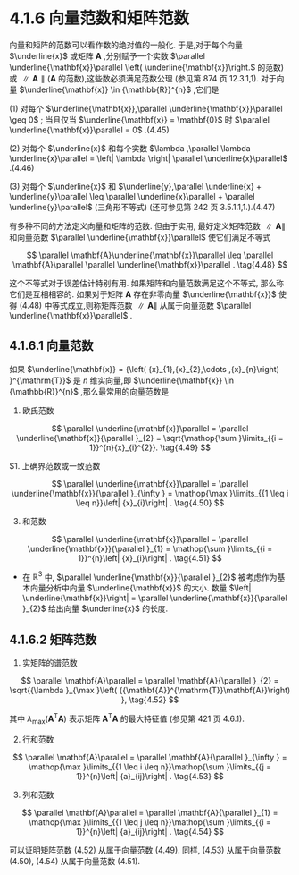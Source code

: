# 4.1.6 向量范数和矩阵范数

向量和矩阵的范数可以看作数的绝对值的一般化. 于是,对于每个向量 $\underline{x}$ 或矩阵 $\mathbf{A}$ ,分别赋予一个实数 $\parallel \underline{\mathbf{x}}\parallel \left( \underline{\mathbf{x}}\right.$ 的范数) 或 $\parallel \mathbf{A}\parallel \left( \mathbf{A}\right.$ 的范数),这些数必须满足范数公理 (参见第 874 页 12.3.1,1). 对于向量 $\underline{\mathbf{x}} \in  {\mathbb{R}}^{n}$ ,它们是

(1) 对每个 $\underline{\mathbf{x}},\parallel \underline{\mathbf{x}}\parallel  \geq  0$ ; 当且仅当 $\underline{\mathbf{x}} = \mathbf{0}$ 时 $\parallel \underline{\mathbf{x}}\parallel  = 0$ .(4.45)

(2) 对每个 $\underline{x}$ 和每个实数 $\lambda ,\parallel \lambda \underline{x}\parallel  = \left| \lambda \right| \parallel \underline{x}\parallel$ .(4.46)

(3) 对每个 $\underline{x}$ 和 $\underline{y},\parallel \underline{x} + \underline{y}\parallel  \leq  \parallel \underline{x}\parallel  + \parallel \underline{y}\parallel$ (三角形不等式) (还可参见第 242 页 3.5.1.1,1.).(4.47)

有多种不同的方法定义向量和矩阵的范数. 但由于实用, 最好定义矩阵范数 $\parallel \mathbf{A}\parallel$ 和向量范数 $\parallel \underline{\mathbf{x}}\parallel$ 使它们满足不等式

$$
\parallel \mathbf{A}\underline{\mathbf{x}}\parallel  \leq  \parallel \mathbf{A}\parallel \parallel \underline{\mathbf{x}}\parallel . \tag{4.48}
$$

这个不等式对于误差估计特别有用. 如果矩阵和向量范数满足这个不等式, 那么称它们是互相相容的. 如果对于矩阵 $\mathbf{A}$ 存在非零向量 $\underline{\mathbf{x}}$ 使得 (4.48) 中等式成立,则称矩阵范数 $\parallel \mathbf{A}\parallel$ 从属于向量范数 $\parallel \underline{\mathbf{x}}\parallel$ .

## 4.1.6.1 向量范数

如果 $\underline{\mathbf{x}} = {\left( {x}_{1},{x}_{2},\cdots ,{x}_{n}\right) }^{\mathrm{T}}$ 是 $n$ 维实向量,即 $\underline{\mathbf{x}} \in  {\mathbb{R}}^{n}$ ,那么最常用的向量范数是

1. 欧氏范数

$$
\parallel \underline{\mathbf{x}}\parallel  = \parallel \underline{\mathbf{x}}{\parallel }_{2} = \sqrt{\mathop{\sum }\limits_{{i = 1}}^{n}{x}_{i}^{2}}. \tag{4.49}
$$

$1. 上确界范数或一致范数

$$
\parallel \underline{\mathbf{x}}\parallel  = \parallel \underline{\mathbf{x}}{\parallel }_{\infty } = \mathop{\max }\limits_{{1 \leq  i \leq  n}}\left| {x}_{i}\right| . \tag{4.50}
$$

3. 和范数

$$
\parallel \underline{\mathbf{x}}\parallel  = \parallel \underline{\mathbf{x}}{\parallel }_{1} = \mathop{\sum }\limits_{{i = 1}}^{n}\left| {x}_{i}\right| . \tag{4.51}
$$

- 在 ${\mathbb{R}}^{3}$ 中, $\parallel \underline{\mathbf{x}}{\parallel }_{2}$ 被考虑作为基本向量分析中向量 $\underline{\mathbf{x}}$ 的大小. 数量 $\left| \underline{\mathbf{x}}\right|  = \parallel \underline{\mathbf{x}}{\parallel }_{2}$ 给出向量 $\underline{x}$ 的长度.

## 4.1.6.2 矩阵范数

1. 实矩阵的谱范数

$$
\parallel \mathbf{A}\parallel  = \parallel \mathbf{A}{\parallel }_{2} = \sqrt{{\lambda }_{\max }\left( {{\mathbf{A}}^{\mathrm{T}}\mathbf{A}}\right) }, \tag{4.52}
$$

其中 ${\lambda }_{\max }\left( {{\mathbf{A}}^{\mathrm{T}}\mathbf{A}}\right)$ 表示矩阵 ${\mathbf{A}}^{\mathrm{T}}\mathbf{A}$ 的最大特征值 (参见第 421 页 4.6.1).

2. 行和范数

$$
\parallel \mathbf{A}\parallel  = \parallel \mathbf{A}{\parallel }_{\infty } = \mathop{\max }\limits_{{1 \leq  i \leq  n}}\mathop{\sum }\limits_{{j = 1}}^{n}\left| {a}_{ij}\right| . \tag{4.53}
$$

3. 列和范数

$$
\parallel \mathbf{A}\parallel  = \parallel \mathbf{A}{\parallel }_{1} = \mathop{\max }\limits_{{1 \leq  j \leq  n}}\mathop{\sum }\limits_{{i = 1}}^{n}\left| {a}_{ij}\right| . \tag{4.54}
$$

可以证明矩阵范数 (4.52) 从属于向量范数 (4.49). 同样, (4.53) 从属于向量范数 (4.50), (4.54) 从属于向量范数 (4.51).

